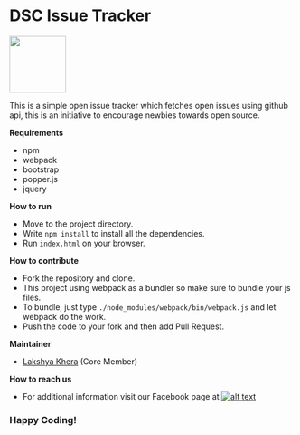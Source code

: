 # DSC Issue Tracker
<img src="https://developers.google.com/community/dsc/images/dsc_lockup.png" height="100px">

This is a simple open issue tracker which fetches open issues using github api, this is an initiative to encourage newbies towards open source. 

**Requirements**
 - npm 
 - webpack
 - bootstrap
 - popper.js
 - jquery

**How to run**

 - Move to the project directory.
 - Write `npm install` to install all the dependencies.
 - Run `index.html` on your browser.
 
**How to contribute**

 - Fork the repository and clone.
 - This project using webpack as a bundler so make sure to bundle your js files.
 - To bundle, just type `./node_modules/webpack/bin/webpack.js` and let webpack do the work.
 - Push the code to your fork and then add Pull Request.
 
**Maintainer**
- [Lakshya Khera](https://github.com/lakshyabatman) (Core Member)

**How to reach us**
- For additional information visit our Facebook page at 
[![alt text][2.2]][2]

[2.2]: http://i.imgur.com/fep1WsG.png (http://www.facebook.com/dscjiitnoida/)

[2]: http://www.facebook.com/dscjiitnoida/




### Happy Coding!


